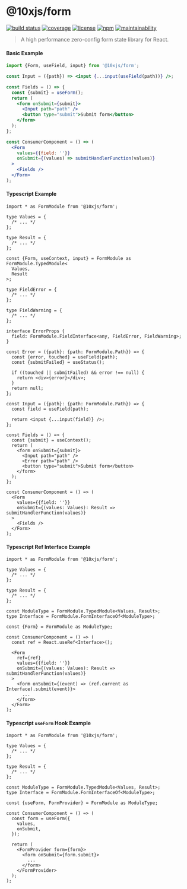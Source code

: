 # @10xjs/form

[![build status](https://img.shields.io/circleci/project/github/10xjs/form/master.svg)](https://circleci.com/gh/10xjs/form)
[![coverage](https://codecov.io/gh/10xjs/form/branch/master/graph/badge.svg)](https://codecov.io/gh/10xjs/form)
[![license](https://img.shields.io/npm/l/@10xjs/form.svg)](LICENSE)
[![npm](https://img.shields.io/npm/dw/@10xjs/form.svg)](https://www.npmjs.com/package/@10xjs/form)
[![maintainability](https://api.codeclimate.com/v1/badges/765fb5a2f1be1f7eb075/maintainability)](https://codeclimate.com/github/10xjs/form/maintainability)

> A high performance zero-config form state library for React.

#### Basic Example

```jsx
import {Form, useField, input} from '@10xjs/form';

const Input = ({path}) => <input {...input(useField(path))} />;

const Fields = () => {
  const {submit} = useForm();
  return (
    <form onSubmit={submit}>
      <Input path="path" />
      <button type="submit">Submit form</button>
    </form>
  );
};

const ConsumerComponent = () => (
  <Form
    values={{field: ''}}
    onSubmit={(values) => submitHandlerFunction(values)}
  >
    <Fields />
  </Form>
);
```

#### Typescript Example

```tsx
import * as FormModule from '@10xjs/form';

type Values = {
  /* ... */
};

type Result = {
  /* ... */
};

const {Form, useContext, input} = FormModule as FormModule.TypedModule<
  Values,
  Result
>;

type FieldError = {
  /* ... */
};

type FieldWarning = {
  /* ... */
};

interface ErrorProps {
  field: FormModule.FieldInterface<any, FieldError, FieldWarning>;
}

const Error = ({path}: {path: FormModule.Path}) => {
  const {error, touched} = useField(path);
  const {submitFailed} = useStatus();

  if ((touched || submitFailed) && error !== null) {
    return <div>{error}</div>;
  }
  return null;
};

const Input = ({path}: {path: FormModule.Path}) => {
  const field = useField(path);

  return <input {...input(field)} />;
};

const Fields = () => {
  const {submit} = useContext();
  return (
    <form onSubmit={submit}>
      <Input path="path" />
      <Error path="path" />
      <button type="submit">Submit form</button>
    </form>
  );
};

const ConsumerComponent = () => (
  <Form
    values={{field: ''}}
    onSubmit={(values: Values): Result => submitHandlerFunction(values)}
  >
    <Fields />
  </Form>
);
```

#### Typescript Ref Interface Example

```tsx
import * as FormModule from '@10xjs/form';

type Values = {
  /* ... */
};

type Result = {
  /* ... */
};

const ModuleType = FormModule.TypedModule<Values, Result>;
type Interface = FormModule.FormInterfaceOf<ModuleType>;

const {Form} = FormModule as ModuleType;

const ConsumerComponent = () => (
  const ref = React.useRef<Interface>();

  <Form
    ref={ref}
    values={{field: ''}}
    onSubmit={(values: Values): Result => submitHandlerFunction(values)}
  >
    <form onSubmit={(event) => (ref.current as Interface).submit(event)}>
      ...
    </form>
  </Form>
);
```

#### Typescript `useForm` Hook Example

```tsx
import * as FormModule from '@10xjs/form';

type Values = {
  /* ... */
};

type Result = {
  /* ... */
};

const ModuleType = FormModule.TypedModule<Values, Result>;
type Interface = FormModule.FormInterfaceOf<ModuleType>;

const {useForm, FormProvider} = FormModule as ModuleType;

const ConsumerComponent = () => (
  const form = useForm({
    values,
    onSubmit,
  });

  return (
    <FormProvider form={form}>
      <form onSubmit={form.submit}>
        ...
      </form>
    </FormProvider>
  );
);
```
